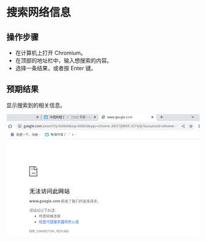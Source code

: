 # 搜索网络信息

## 操作步骤

- 在计算机上打开 Chromium。
- 在顶部的地址栏中，输入想搜索的内容。
- 选择一条结果，或者按 Enter 键。

## 预期结果

显示搜索到的相关信息。

![搜索网络信息-1](./img/搜索网络信息-1.png)
